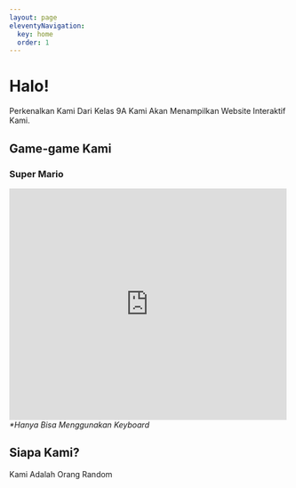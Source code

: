 ```yaml
---
layout: page
eleventyNavigation:
  key: home
  order: 1
---
```


# Halo!
Perkenalkan Kami Dari Kelas 9A Kami Akan Menampilkan Website Interaktif Kami.

## Game-game Kami

### Super Mario
<link rel="stylesheet" href="/assets/theming/frame.css">
<div style="--aspect-ratio: 6/5;">
  <iframe 
    src="https://turbowarp.org/554835616/embed"
    width="499"
    height="416"
    frameborder="0"
  >
  </iframe>
</div>
<i>*Hanya Bisa Menggunakan Keyboard</i>

## Siapa Kami?
Kami Adalah Orang Random

